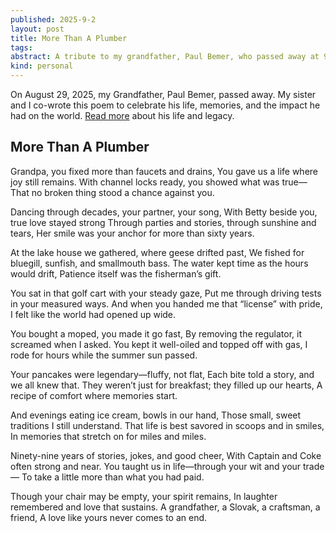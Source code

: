 ```yaml
---
published: 2025-9-2
layout: post
title: More Than A Plumber
tags:
abstract: A tribute to my grandfather, Paul Bemer, who passed away at 99. Through a poem co-written with my sister, we remember his craft, his love, and the joyful traditions that shaped our lives.
kind: personal
---
```


On August 29, 2025, my Grandfather, Paul Bemer, passed away. My sister and I co-wrote this poem to celebrate his life, memories, and the impact he had on the world. [Read more](https://www.tributearchive.com/obituaries/44754750/paul-john-bemer) about his life and legacy.

## More Than A Plumber

Grandpa, you fixed more than faucets and drains,
You gave us a life where joy still remains.
With channel locks ready, you showed what was true—
That no broken thing stood a chance against you.

Dancing through decades, your partner, your song,
With Betty beside you, true love stayed strong
Through parties and stories, through sunshine and tears,
Her smile was your anchor for more than sixty years.

At the lake house we gathered, where geese drifted past,
We fished for bluegill, sunfish, and smallmouth bass.
The water kept time as the hours would drift,
Patience itself was the fisherman’s gift.

You sat in that golf cart with your steady gaze,
Put me through driving tests in your measured ways.
And when you handed me that “license” with pride,
I felt like the world had opened up wide.

You bought a moped, you made it go fast,
By removing the regulator, it screamed when I asked.
You kept it well-oiled and topped off with gas,
I rode for hours while the summer sun passed.

Your pancakes were legendary—fluffy, not flat,
Each bite told a story, and we all knew that.
They weren’t just for breakfast; they filled up our hearts,
A recipe of comfort where memories start.

And evenings eating ice cream, bowls in our hand,
Those small, sweet traditions I still understand.
That life is best savored in scoops and in smiles,
In memories that stretch on for miles and miles.

Ninety-nine years of stories, jokes, and good cheer,
With Captain and Coke often strong and near.
You taught us in life—through your wit and your trade—
To take a little more than what you had paid.

Though your chair may be empty, your spirit remains,
In laughter remembered and love that sustains.
A grandfather, a Slovak, a craftsman, a friend,
A love like yours never comes to an end.
